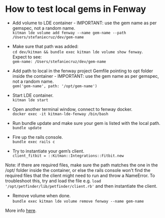 # How to test local gems in Fenway

- Add volume to LDE container - IMPORTANT: use the gem name as per gemspec, not a random name.  
`kitman lde volume add fenway --name gem-name --path /Users/stefaniecruz/dev/gem-name`

- Make sure that path was added:  
`cd dev/kitman && bundle exec kitman lde volume show fenway`.  
Expect to see:   
`gem-name: /Users/stefaniecruz/dev/gem-name`

- Add path to local in the fenway project Gemfile pointing to opt folder inside the container - IMPORTANT: use the gem name as per gemspec, not a random name.   
`gem('gem-name', path: '/opt/gem-name')`

- Start LDE container.  
`kitman lde start`

- Open another terminal window, connect to fenway docker.  
`docker exec -it kitman-lde-fenway /bin/bash`

- Run bundle update and make sure your gem is listed with the local path.  
`bundle update`

- Fire up the rails console.  
`bundle exec rails c`

- Try to instantiate your gem’s client.  
`client_fitbit = ::Kitman::Integrations::Fitbit.new`

Note: if there are required files, make sure the path matches the one in the /opt/ folder inside the container, or else the rails console won't find the required files that the client might need to run and throw a NameError. To troubleshoot this, try and load the file e.g. `load '/opt/petfinder/lib/petfinder/client.rb'` and then instantiate the client.

- Remove volume when done.   
`bundle exec kitman lde volume remove fenway --name gem-name`

More info [here](https://github.com/KitmanLabs/kitman/blob/1-0-stable/docs/modules/lde.md).
